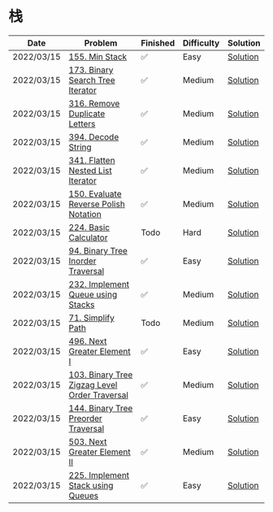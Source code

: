# 栈
| Date       | Problem                                                                                                                  | Finished | Difficulty | Solution                                            |
|------------|--------------------------------------------------------------------------------------------------------------------------|----------|------------|-----------------------------------------------------|
| 2022/03/15 | [155. Min Stack](https://leetcode.com/problems/min-stack/)                                                               | ✅        | Easy       | [Solution](./src/stack/MinStack.java)               |
| 2022/03/15 | [173. Binary Search Tree Iterator](https://leetcode.com/problems/binary-search-tree-iterator/)                           | ✅        | Medium     | [Solution](./src/stack/BSTIterator.java)            |
| 2022/03/15 | [316. Remove Duplicate Letters](https://leetcode.com/problems/remove-duplicate-letters/)                                 | ✅        | Medium     | [Solution](./src/stack/RemoveDuplicateLetters.java) |
| 2022/03/15 | [394. Decode String](https://leetcode.com/problems/decode-string/)                                                       | ✅        | Medium     | [Solution](./src/stack/DecodeString.java)           |
| 2022/03/15 | [341. Flatten Nested List Iterator](https://leetcode.com/problems/flatten-nested-list-iterator/)                         | ✅        | Medium     | [Solution](./src/stack/NestedIterator.java)         |
| 2022/03/15 | [150. Evaluate Reverse Polish Notation](https://leetcode.com/problems/evaluate-reverse-polish-notation/)                 | ✅        | Medium     | [Solution](./src/stack/EvalRPN.java)                |
| 2022/03/15 | [224. Basic Calculator](https://leetcode.com/problems/basic-calculator/)                                                 | Todo     | Hard       | [Solution](./src/stack/Calculate.java)              |
| 2022/03/15 | [94. Binary Tree Inorder Traversal](https://leetcode.com/problems/binary-tree-inorder-traversal/)                        | ✅        | Easy       | [Solution](./src/stack/InorderTraversal.java)       |
| 2022/03/15 | [232. Implement Queue using Stacks](https://leetcode.com/problems/implement-queue-using-stacks/)                         | ✅        | Medium     | [Solution](./src/stack/MyQueue.java)                |
| 2022/03/15 | [71. Simplify Path](https://leetcode.com/problems/simplify-path/)                                                        | Todo     | Medium     | [Solution](./src/stack/SimplifyPath.java)           |
| 2022/03/15 | [496. Next Greater Element I](https://leetcode.com/problems/next-greater-element-i/)                                     | ✅        | Easy       | [Solution](./src/stack/NextGreaterElement.java)     |
| 2022/03/15 | [103. Binary Tree Zigzag Level Order Traversal](https://leetcode.com/problems/binary-tree-zigzag-level-order-traversal/) | ✅        | Medium     | [Solution](./src/stack/ZigzagLevelOrder.java)       |
| 2022/03/15 | [144. Binary Tree Preorder Traversal](https://leetcode.com/problems/binary-tree-preorder-traversal/)                     | ✅        | Easy       | [Solution](./src/stack/PreorderTraversal.java)      |
| 2022/03/15 | [503. Next Greater Element II](https://leetcode.com/problems/next-greater-element-ii/)                                   | ✅        | Medium     | [Solution](./src/stack/NextGreaterElements.java)    |
| 2022/03/15 | [225. Implement Stack using Queues](https://leetcode.com/problems/implement-stack-using-queues/)                         | ✅        | Easy       | [Solution](./src/stack/MyStack.java)                |
